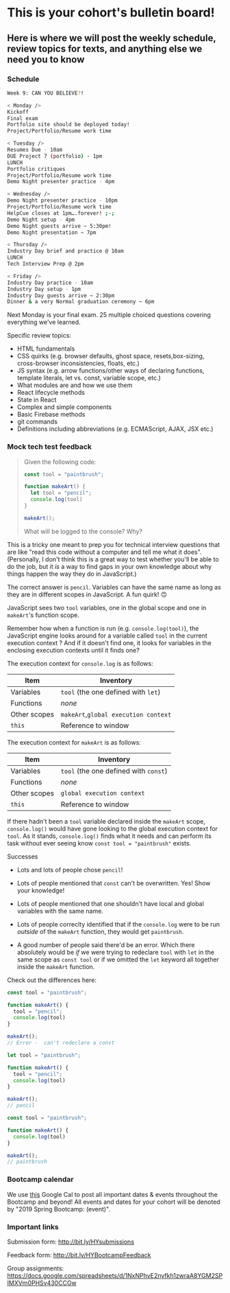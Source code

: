 # This is your cohort's bulletin board! 
## Here is where we will post the weekly schedule, review topics for texts, and anything else we need you to know

### Schedule
```bash
Week 9: CAN YOU BELIEVE?!

< Monday />
Kickoff
Final exam
Portfolio site should be deployed today!
Project/Portfolio/Resume work time

< Tuesday />
Resumes Due - 10am
DUE Project 7 (portfolio) - 1pm
LUNCH
Portfolio critiques
Project/Portfolio/Resume work time
Demo Night presenter practice - 4pm

< Wednesday />
Demo Night presenter practice - 10pm
Project/Portfolio/Resume work time
HelpCue closes at 1pm….forever! ;-;
Demo Night setup - 4pm
Demo Night guests arrive ~ 5:30pm!
Demo Night presentation ~ 7pm

< Thursday />
Industry Day brief and practice @ 10am
LUNCH
Tech Interview Prep @ 2pm

< Friday />
Industry Day practice - 10am
Industry Day setup - 1pm
Industry Day guests arrive ~ 2:30pm
Dinner & a very Normal graduation ceremony ~ 6pm
```

Next Monday is your final exam. 25 multiple choiced questions covering everything we've learned. 

Specific review topics:

* HTML fundamentals
* CSS quirks (e.g. browser defaults, ghost space, resets,box-sizing, cross-browser inconsistencies, floats, etc.)
* JS syntax (e.g. arrow functions/other ways of declaring functions, template literals, let vs. const, variable scope, etc.)
* What modules are and how we use them
* React lifecycle methods
* State in React
* Complex and simple components
* Basic Firebase methods
* git commands
* Definitions including abbreviations (e.g. ECMAScript, AJAX, JSX etc.)


### Mock tech test feedback
> Given the following code:
>
>  ```js
>  const tool = "paintbrush";
>
> function makeArt() {
>    let tool = "pencil";
>    console.log(tool)
>  }
>
>  makeArt();
> ```
> What will be logged to the console? Why?

This is a tricky one meant to prep you for technical interview questions that are like "read this code without a computer and tell me what it does". (Personally, I don't think this is a great way to test whether you'll be able to do the job, but it _is_ a way to find gaps in your own knowledge about why things happen the way they do in JavaScript.)

The correct answer is `pencil`. Variables can have the same name as long as they are in different scopes in JavaScript. A fun quirk! 🙃

JavaScript sees two `tool` variables, one in the global scope and one in `makeArt`'s function scope. 

Remember how when a function is run (e.g. `console.log(tool)`), the JavaScript engine looks around for a variable called `tool` in the current execution context ? And if it doesn't find one, it looks for variables in the enclosing execution contexts until it finds one? 

The execution context for `console.log` is as follows:

Item | Inventory
--- | ---
Variables | `tool` (the one defined with `let`)
Functions | _none_
Other scopes | `makeArt`,`global execution context`
`this` | Reference to window


The execution context for `makeArt` is as follows:

Item | Inventory
--- | ---
Variables | `tool` (the one defined with `const`)
Functions | _none_
Other scopes | `global execution context`
`this` | Reference to window

If there hadn't been a `tool` variable declared inside the `makeArt` scope, `console.log()` would have gone looking to the global execution context for `tool`. As it stands, `console.log()` finds what it needs and can perform its task without ever seeing know `const tool = "paintbrush"` exists.

Successes
* Lots and lots of people chose `pencil`!
* Lots of people mentioned that `const` can't be overwritten. Yes! Show your knowledge!
* Lots of people mentioned that one shouldn't have local and global variables with the same name.
* Lots of people correclty identified that if the `console.log` were to be run _outside_ of the `makeArt` function, they would get `paintbrush`.


* A good number of people said there'd be an error. Which there absolutely would be _if_ we were trying to redeclare `tool` with `let` in the same scope as `const tool` or if we omitted the `let` keyword all together inside the `makeArt` function. 


Check out the differences here:

```js
const tool = "paintbrush";

function makeArt() {
  tool = "pencil";
  console.log(tool)
}

makeArt();
// Error -  can't redeclare a const
```

```js
let tool = "paintbrush";

function makeArt() {
  tool = "pencil";
  console.log(tool)
}

makeArt();
// pencil
```

```js
const tool = "paintbrush";

function makeArt() {
  console.log(tool)
}

makeArt();
// paintbrush
```
 
### Bootcamp calendar
We use [this](https://calendar.google.com/calendar/embed?src=hackeryou.com_ckj6930nr6kraakaisos09cccs%40group.calendar.google.com&ctz=America%2FToronto) Google Cal to post all important dates & events throughout the Bootcamp and beyond! All events and dates for your cohort will be denoted by "2019 Spring Bootcamp: (event)".

### Important links
Submission form: http://bit.ly/HYsubmissions

Feedback form: http://bit.ly/HYBootcampFeedback

Group assignments: https://docs.google.com/spreadsheets/d/1NxNPhvE2nyfkh1zwraA8YGM2SPIMXVm0PHSv430CCGw

